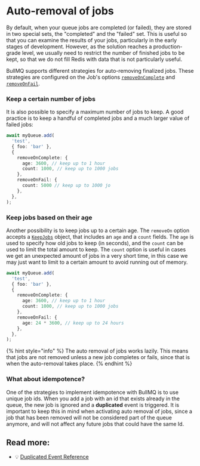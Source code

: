 # Auto-removal of jobs

By default, when your queue jobs are completed (or failed), they are stored in two special sets, the "completed" and the "failed" set. This is useful so that you can examine the results of your jobs, particularly in the early stages of development. However, as the solution reaches a production-grade level, we usually need to restrict the number of finished jobs to be kept, so that we do not fill Redis with data that is not particularly useful.

BullMQ supports different strategies for auto-removing finalized jobs. These strategies are configured on the Job's options [`removeOnComplete`](https://api.docs.bullmq.io/interfaces/v5.BaseJobOptions.html#removeOnComplete) and [`removeOnFail`](https://api.docs.bullmq.io/interfaces/v5.BaseJobOptions.html#removeOnFail).


### Keep a certain number of jobs

It is also possible to specify a maximum number of jobs to keep. A good practice is to keep a handful of completed jobs and a much larger value of failed jobs:

```typescript
await myQueue.add(
  'test',
  { foo: 'bar' },
  {
    removeOnComplete: {
      age: 3600, // keep up to 1 hour
      count: 1000, // keep up to 1000 jobs
    },
    removeOnFail: {
      count: 5000 // keep up to 1000 jo
    },
  },
);
```

### Keep jobs based on their age

Another possibility is to keep jobs up to a certain age. The `removeOn` option accepts a [`KeepJobs`](https://api.docs.bullmq.io/interfaces/v5.KeepJobs.html) object, that includes an `age` and a `count` fields. The `age` is used to specify how old jobs to keep (in seconds), and the `count` can be used to limit the total amount to keep. The `count` option is useful in cases we get an unexpected amount of jobs in a very short time, in this case we may just want to limit to a certain amount to avoid running out of memory.

```typescript
await myQueue.add(
  'test',
  { foo: 'bar' },
  {
    removeOnComplete: {
      age: 3600, // keep up to 1 hour
      count: 1000, // keep up to 1000 jobs
    },
    removeOnFail: {
      age: 24 * 3600, // keep up to 24 hours
    },
  },
);
```

{% hint style="info" %}
The auto removal of jobs works lazily. This means that jobs are not removed unless a new job completes or fails, since that is when the auto-removal takes place.
{% endhint %}

### What about idempotence?

One of the strategies to implement idempotence with BullMQ is to use unique job ids. When you add a job with an id that exists already in the queue, the new job is ignored and a **duplicated** event is triggered. It is important to keep this in mind when activating auto removal of jobs, since a job that has been removed will not be considered part of the queue anymore, and will not affect any future jobs that could have the same Id.

## Read more:

- 💡 [Duplicated Event Reference](https://api.docs.bullmq.io/interfaces/v5.QueueEventsListener.html#duplicated)
